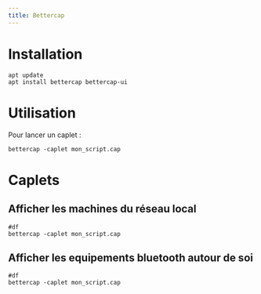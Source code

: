 ```yaml
---
title: Bettercap
---
```


# Installation
```
apt update
apt install bettercap bettercap-ui
```
# Utilisation
Pour lancer un caplet :
```
bettercap -caplet mon_script.cap
```
# Caplets
## Afficher les machines du réseau local
```shell
#df
bettercap -caplet mon_script.cap
```
## Afficher les equipements bluetooth autour de soi
```shell
#df
bettercap -caplet mon_script.cap
```
